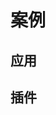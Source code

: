 # 案例

## 应用

<script setup lang="ts">
import { examples, pluginExamples } from '../../.vitepress/content'
</script>

<div class="py-4" flex="~ wrap gap-2">
    <ContentExample
        v-for="item of examples"
        :key="item.name"
        :item="item"
    />
</div>

## 插件

<div class="py-4" flex="~ wrap gap-2">
    <ContentExample
        v-for="item of pluginExamples"
        :key="item.name"
        :item="item"
    />
</div>
